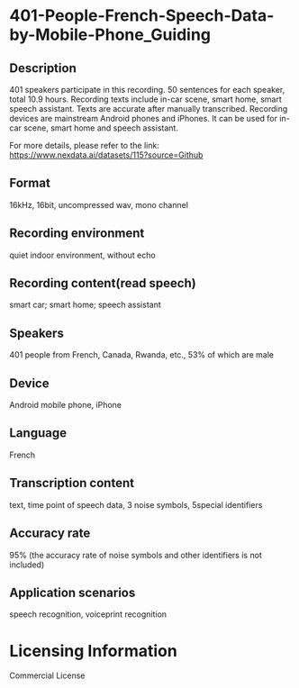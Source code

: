 # 401-People-French-Speech-Data-by-Mobile-Phone_Guiding


## Description
401 speakers participate in this recording. 50 sentences for each speaker, total 10.9 hours. Recording texts include in-car scene, smart home, smart speech assistant. Texts are accurate after manually transcribed. Recording devices are mainstream Android phones and iPhones. It can be used for in-car scene, smart home and speech assistant.

For more details, please refer to the link: https://www.nexdata.ai/datasets/115?source=Github



## Format
16kHz, 16bit, uncompressed wav, mono channel

## Recording environment
quiet indoor environment, without echo

## Recording content(read speech)
smart car; smart home; speech assistant

## Speakers
401 people from French, Canada, Rwanda, etc., 53% of which are male

## Device
Android mobile phone, iPhone

## Language
French

## Transcription content
text, time point of speech data, 3 noise symbols, 5special identifiers

## Accuracy rate
95% (the accuracy rate of noise symbols and other identifiers is not included)

## Application scenarios
speech recognition, voiceprint recognition

# Licensing Information
Commercial License
